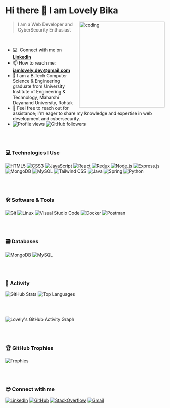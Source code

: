 ### <h1>Hi there 👋 I am Lovely Bika</h1>

<img align="right" height="270px" alt="coding" src="https://media.giphy.com/media/qgQUggAC3Pfv687qPC/giphy.gif" />

> I am a Web Developer and CyberSecurity Enthusiast  
<br />

- :computer: &nbsp;Connect with me on **[LinkedIn](https://www.linkedin.com/in/lovely-b2133619a)**
- 📫 How to reach me: **iamlovely.dev@gmail.com**
- 📝 I am a B.Tech Computer Science & Engineering graduate from University Institute of Engineering & Technology, Maharshi Dayanand University, Rohtak 
- 💬 Feel free to reach out for assistance; I'm eager to share my knowledge and expertise in web development and cybersecurity. 
- ![Profile views](https://komarev.com/ghpvc/?username=LovelyBika&label=Profile%20views&color=brightgreen&style=plastic)
  ![GitHub followers](https://img.shields.io/github/followers/LovelyBika?label=Followers&style=social)

<br><br>

### 💻 Technologies I Use

![HTML5](https://img.shields.io/badge/HTML5-%23E34F26.svg?style=for-the-badge&logo=html5&logoColor=white)
![CSS3](https://img.shields.io/badge/CSS3-%231572B6.svg?style=for-the-badge&logo=css3&logoColor=white)
![JavaScript](https://img.shields.io/badge/JavaScript-%23323330.svg?style=for-the-badge&logo=javascript&logoColor=%23F7DF1E)
![React](https://img.shields.io/badge/React-%2320232a.svg?style=for-the-badge&logo=react&logoColor=%2361DAFB)
![Redux](https://img.shields.io/badge/Redux-%23593d88.svg?style=for-the-badge&logo=redux&logoColor=white)
![Node.js](https://img.shields.io/badge/Node.js-%2343853D.svg?style=for-the-badge&logo=node.js&logoColor=white)
![Express.js](https://img.shields.io/badge/Express.js-%23404d59.svg?style=for-the-badge&logo=express&logoColor=%2361DAFB)
![MongoDB](https://img.shields.io/badge/MongoDB-%234ea94b.svg?style=for-the-badge&logo=mongodb&logoColor=white)
![MySQL](https://img.shields.io/badge/MySQL-%2300f.svg?style=for-the-badge&logo=mysql&logoColor=white)
![Tailwind CSS](https://img.shields.io/badge/Tailwind_CSS-38B2AC?style=for-the-badge&logo=tailwind-css&logoColor=white)
![Java](https://img.shields.io/badge/Java-ED8B00?style=for-the-badge&logo=java&logoColor=white)
![Spring](https://img.shields.io/badge/Spring-6DB33F?style=for-the-badge&logo=spring&logoColor=white)
![Python](https://img.shields.io/badge/Python-14354C?style=for-the-badge&logo=python&logoColor=white)

<br><br>

### 🛠️ Software & Tools

![Git](https://img.shields.io/badge/Git-F05032?style=for-the-badge&logo=git&logoColor=white)
![Linux](https://img.shields.io/badge/Linux-FCC624?style=for-the-badge&logo=linux&logoColor=black)
![Visual Studio Code](https://img.shields.io/badge/Visual_Studio_Code-0078D4?style=for-the-badge&logo=visual-studio-code&logoColor=white)
![Docker](https://img.shields.io/badge/Docker-2CA5E0?style=for-the-badge&logo=docker&logoColor=white)
![Postman](https://img.shields.io/badge/Postman-FF6C37?style=for-the-badge&logo=postman&logoColor=white)

<br><br>

### 🗃️ Databases

![MongoDB](https://img.shields.io/badge/MongoDB-%234ea94b.svg?style=for-the-badge&logo=mongodb&logoColor=white)
![MySQL](https://img.shields.io/badge/MySQL-%2300f.svg?style=for-the-badge&logo=mysql&logoColor=white)

<br><br>

### 🚥 Activity
![GitHub Stats](https://github-readme-stats.vercel.app/api?username=LovelyBika&show_icons=true&locale=en&theme=chartreuse-dark)
![Top Languages](https://github-readme-stats.vercel.app/api/top-langs?username=LovelyBika&langs_count=8&show_icons=true&locale=en&layout=compact&theme=chartreuse-dark)

<br><br>

![Lovely's GitHub Activity Graph](https://github-readme-activity-graph.vercel.app/graph?username=LovelyBika&custom_title=Lovely's%20GitHub%20Activity%20Graph&bg_color=0D1117&color=7F3FBF&line=7F3FBF&point=7F3FBF&area_color=FFFFFF&title_color=FFFFFF&area=true)

<br><br>

### 🏆 GitHub Trophies
![Trophies](https://github-profile-trophy.vercel.app/?username=LovelyBika&layout=compact&theme=algolia)

<br><br>

### 😎 Connect with me

[![LinkedIn](https://img.shields.io/badge/LinkedIn-%230077B5.svg?style=for-the-badge&logo=linkedin&logoColor=white)](https://www.linkedin.com/in/lovely-b2133619a)
[![GitHub](https://img.shields.io/badge/GitHub-%23121011.svg?style=for-the-badge&logo=github&logoColor=white)](https://github.com/LovelyBika)
[![StackOverflow](https://img.shields.io/badge/StackOverflow-FE7A16.svg?style=for-the-badge&logo=stackoverflow&logoColor=white)](https://stackoverflow.com/users/19862215/lovely-bika)
[![Gmail](https://img.shields.io/badge/Gmail-D14836?style=for-the-badge&logo=gmail&logoColor=white)](mailto:iamlovely.dev@gmail.com)
